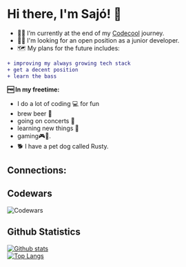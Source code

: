 # Hi there, I'm Sajó! 🧔

- 👨‍🎓 I’m currently at the end of my [Codecool](https://codecool.com/en/) journey.
- 👨‍💼 I'm looking for an open position as a junior developer.
- 🗺️ My plans for the future includes:
 ```diff
+ improving my always growing tech stack
+ get a decent position
+ learn the bass
```
**🆓 In my freetime:** 
- I do a lot of coding 💻 for fun 
- brew beer 🍺 
- going on concerts 🎸
- learning new things 📖 
- gaming🎮🎲.
- 🐕 I have a pet dog called Rusty. 

## Connections:


## Codewars  
![Codewars](https://github-readme-codewars-stats.herokuapp.com/api/?username=azarath1&card&customcolor=bg:0d1117_fg:0d1117_text:7f3ace)  
## Github Statistics  
[![Github stats](https://github-readme-stats.vercel.app/api?username=azarath1&count_private=true&show_icons=true&theme=midnight-purple&cache_seconds=2000)](https://github-readme-stats.vercel.app/api?username=azarath1&show_icons=true&theme=midnight-purple&cache_seconds=2000&count_private=true)  
[![Top Langs](https://github-readme-stats.vercel.app/api/top-langs/?username=azarath1&layout=compact&theme=midnight-purple)](https://github.com/anuraghazra/github-readme-stats)  

